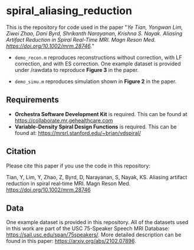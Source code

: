 # spiral_aliasing_reduction

This is the repository for code used in the paper "*Ye Tian, Yongwan Lim, Ziwei Zhao, Dani Byrd, Shrikanth Narayanan, Krishna S. Nayak. Aliasing Artifact Reduction in Spiral Real-Time MRI. Magn Reson Med. https://doi.org/10.1002/mrm.28746.*"

- `demo_recon.m` reproduces reconstructions without correction, with LF correction, and with ES correction. One example dataset is provided under /rawdata to reproduce **Figure 3** in the paper.

- `demo_simu.m` reproduces simulation shown in **Figure 2** in the paper.

## Requirements
- **Orchestra Software Development Kit** is required. This can be found at https://collaborate.mr.gehealthcare.com
- **Variable-Density Spiral Design Functions** is required. This can be found at: https://mrsrl.stanford.edu/~brian/vdspiral/

## Citation
Please cite this paper if you use the code in this repository:

Tian, Y, Lim, Y, Zhao, Z, Byrd, D, Narayanan, S, Nayak, KS. Aliasing artifact reduction in spiral real‐time MRI. Magn Reson Med. https://doi.org/10.1002/mrm.28746

## Data
One example dataset is provided in this repository. All of the datasets used in this work are part of the USC 75-Speaker Speech MRI Database: https://sail.usc.edu/span/75speakers/. More detailed description can be found in this paper: https://arxiv.org/abs/2102.07896.
